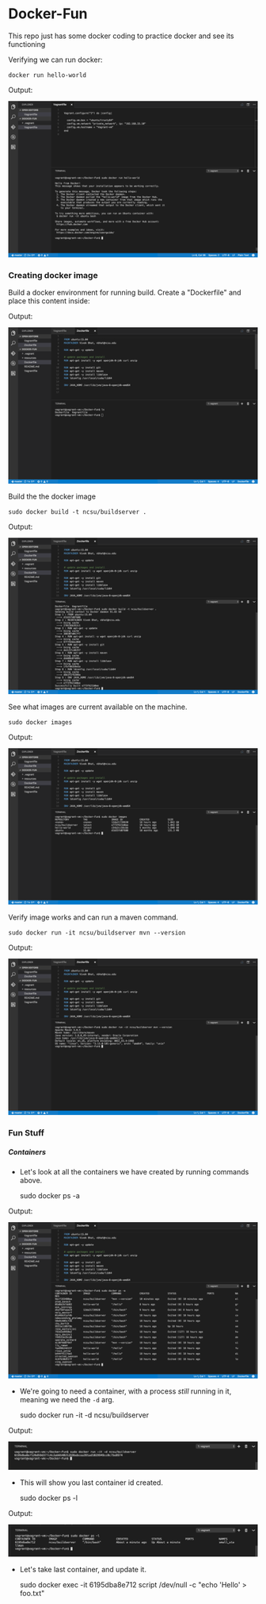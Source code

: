 # Docker-Fun
This repo just has some docker coding to practice docker and see its functioning

Verifying we can run docker:
```
docker run hello-world
```
Output: 

![helloworld](https://github.com/VivekBhat/Docker-Fun/blob/master/resources/hello%20world.png)

### Creating docker image

Build a docker environment for running build.  Create a "Dockerfile" and place this content inside:

Output: 

![dockerfile](https://github.com/VivekBhat/Docker-Fun/blob/master/resources/dockerfile.png)


Build the the docker image

    sudo docker build -t ncsu/buildserver .
  
 Output: 

![dockerbuild](https://github.com/VivekBhat/Docker-Fun/blob/master/resources/dockerbuild.png)

 
See what images are current available on the machine.

    sudo docker images

 Output: 

![dockerbuild](https://github.com/VivekBhat/Docker-Fun/blob/master/resources/dockerimages.png)


Verify image works and can run a maven command.

    sudo docker run -it ncsu/buildserver mvn --version

 Output: 

![dockerbuild](https://github.com/VivekBhat/Docker-Fun/blob/master/resources/dockermvnversion.png)

### Fun Stuff 
##### Containers

* Let's look at all the containers we have created by running commands above.

    sudo docker ps -a 

Output: 

![containersadded](https://github.com/VivekBhat/Docker-Fun/blob/master/resources/createdcontainers.png)


* We're going to need a container, with a process *still* running in it, meaning we need the `-d` arg.

    sudo docker run -it -d ncsu/buildserver

Output: 

![running container](https://github.com/VivekBhat/Docker-Fun/blob/master/resources/runningcontainer.png)

* This will show you last container id created.    

    sudo docker ps -l

Output: 

![id container](https://github.com/VivekBhat/Docker-Fun/blob/master/resources/containerid.png)

* Let's take last container, and update it.

    sudo docker exec -it 6195dba8e712 script /dev/null -c "echo 'Hello' > foo.txt"
